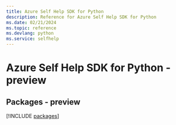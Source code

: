 ```yaml
---
title: Azure Self Help SDK for Python
description: Reference for Azure Self Help SDK for Python
ms.date: 02/21/2024
ms.topic: reference
ms.devlang: python
ms.service: selfhelp
---
```

# Azure Self Help SDK for Python - preview
## Packages - preview
[!INCLUDE [packages](self-help-index.md)]